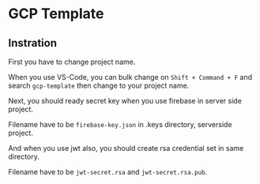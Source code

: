 # GCP Template

## Instration

First you have to change project name.

When you use VS-Code, you can bulk change on `Shift + Command + F` and search `gcp-template` then change to your project name.

Next, you should ready secret key when you use firebase in server side project.

Filename have to be `firebase-key.json` in .keys directory, serverside project.

And when you use jwt also, you should create rsa credential set in same directory.

Filename have to be `jwt-secret.rsa` and `jwt-secret.rsa.pub`.
